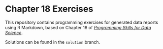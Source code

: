 # Chapter 18 Exercises

This repository contains programming exercises for generated data reports using R Markdown,
based on Chapter 18 of [_Programming Skills for Data Science_](https://programming-for-data-science.github.io/).
 
Solutions can be found in the `solution` branch.
